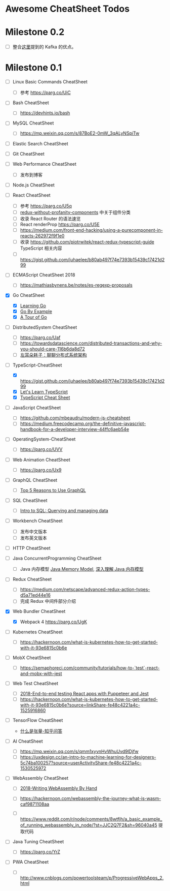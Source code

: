 # Awesome CheatSheet Todos

# Milestone 0.2

- [ ] 整合[这里](https://medium.freecodecamp.org/what-makes-apache-kafka-so-fast-a8d4f94ab145)提到的 Kafka 的优点。

# Milestone 0.1

- [ ] Linux Basic Commands CheatSheet

  - [ ] 参考 https://parg.co/UiC

- [ ] Bash CheatSheet

  - [ ] https://devhints.io/bash

- [ ] MySQL CheatSheet

  - [ ] https://mp.weixin.qq.com/s/87BoE2-0mW_3qALyNSpiTw

- [ ] Elastic Search CheatSheet

- [ ] Git CheatSheet

- [ ] Web Performance CheatSheet

  - [ ] 发布到博客

- [ ] Node.js CheatSheet

- [ ] React CheatSheet

  - [ ] 参考 https://parg.co/U5q
  - [ ] [redux-without-profanity-components](https://tonyhb.gitbooks.io/redux-without-profanity/content/components.html) 中关于组件分类
  - [ ] 收录 React Router 的语法速览
  - [ ] React renderProp https://parg.co/U5E
  - [ ] https://medium.com/front-end-hacking/using-a-purecomponent-in-reacts-262972f9f1e0
  - [ ] 收录 https://github.com/piotrwitek/react-redux-typescript-guide TypeScript 相关内容
  - [ ] https://gist.github.com/juhaelee/b80ab497f74e7393b15439c17421d299

- [ ] ECMAScript CheatSheet 2018

  - [ ] https://mathiasbynens.be/notes/es-regexp-proposals

- [x] Go CheatSheet

  - [x] [Learning Go](https://parg.co/Uyy)
  - [x] [Go By Example](https://gobyexample.com/)
  - [x] [A Tour of Go](https://tour.golang.org/methods/14)

- [ ] DistributedSystem CheatSheet

  - [ ] https://parg.co/Uaf
  - [ ] https://towardsdatascience.com/distributed-transactions-and-why-you-should-care-116b6da8d72
  - [ ] [左耳朵耗子：聊聊分布式系统架构](https://mp.weixin.qq.com/s/12s9JUxVDqAnLAeqc_de8w)

- [ ] TypeScript-CheatSheet

  - [x] https://gist.github.com/juhaelee/b80ab497f74e7393b15439c17421d299
  - [x] [Let's Learn TypeScript](https://parg.co/Uik)
  - [x] [TypeScript Cheat Sheet](https://github.com/frontdevops/typescript-cheat-sheet)

- [ ] JavaScript CheatSheet

  - [ ] https://github.com/mbeaudru/modern-js-cheatsheet
  - [ ] https://medium.freecodecamp.org/the-definitive-javascript-handbook-for-a-developer-interview-44ffc6aeb54e

- [ ] OperatingSystem-CheatSheet

  - [ ] https://parg.co/UVV

- [ ] Web Animation CheatSheet

  - [ ] https://parg.co/Ux9

- [ ] GraphQL CheatSheet

  - [ ] [Top 5 Reasons to Use GraphQL](https://blog.graph.cool/top-5-reasons-to-use-graphql-b60cfa683511)

- [ ] SQL CheatSheet

  - [ ] [Intro to SQL: Querying and managing data](https://www.khanacademy.org/computing/computer-programming/sql/)

- [ ] Workbench CheatSheet

  - [ ] 发布中文版本
  - [ ] 发布英文版本

- [ ] HTTP CheatSheet

- [ ] Java ConcurrentProgramming CheatSheet

  - [ ] Java 内存模型 [Java Memory Model](http://tutorials.jenkov.com/java-concurrency/java-memory-model.html), [深入理解 Java 内存模型](http://www.infoq.com/cn/articles/java-memory-model-1)

- [ ] Redux CheatSheet

  - [ ] https://medium.com/netscape/advanced-redux-action-types-d5a71ed44e16
  - [ ] 完成 Redux 中间件部分介绍

- [x] Web Bundler CheatSheet

  - [x] Webpack 4 https://parg.co/UgK

- [ ] Kubernetes CheatSheet

  - [ ] https://hackernoon.com/what-is-kubernetes-how-to-get-started-with-it-93e6815c0b6e

- [ ] MobX CheatSheet

  - [ ] https://semaphoreci.com/community/tutorials/how-to-`test`-react-and-mobx-with-jest

- [ ] Web Test CheatSheet

  - [ ] [2018-End-to-end testing React apps with Puppeteer and Jest](https://blog.logrocket.com/end-to-end-testing-react-apps-with-puppeteer-and-jest-ce2f414b4fd7)
  - [ ] https://hackernoon.com/what-is-kubernetes-how-to-get-started-with-it-93e6815c0b6e?source=linkShare-fe48c4221a4c-1525916860

- [ ] TensorFlow CheatSheet

  - [什么是张量-知乎问答](https://www.zhihu.com/question/20695804/answer/64920043)

- [ ] AI CheatSheet

  - [ ] https://mp.weixin.qq.com/s/qmm1xyvnHvWhuUvd9lDjfw
  - [ ] https://uxdesign.cc/an-intro-to-machine-learning-for-designers-5c74ba100257?source=userActivityShare-fe48c4221a4c-1530525972

- [ ] WebAssembly CheatSheet

  - [ ] [2018-Writing WebAssembly By Hand](http://blog.scottlogic.com/2018/04/26/webassembly-by-hand.html)

  - [ ] https://hackernoon.com/webassembly-the-journey-what-is-wasm-caf9871108aa

  - [ ] https://www.reddit.com/r/node/comments/8wtfjh/a_basic_example_of_running_webassembly_in_node/?st=JJC2Q7F2&sh=96040a45 提取代码

- [ ] Java Tuning CheatSheet

  - [ ] https://parg.co/YrZ

- [ ] PWA CheatSheet

  - [ ] http://www.cnblogs.com/powertoolsteam/p/ProgressiveWebApps_2.html
